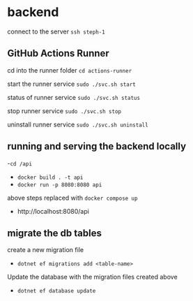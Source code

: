 # backend

connect to the server
`ssh steph-1`

## GitHub Actions Runner

cd into the runner folder `cd actions-runner`

start the runner service
`sudo ./svc.sh start`

status of runner service
`sudo ./svc.sh status`

stop runner service
`sudo ./svc.sh stop`

uninstall runner service
`sudo ./svc.sh uninstall`

## running and serving the backend locally

-`cd /api`

- `docker build . -t api`
- `docker run -p 8080:8080 api`

above steps replaced with `docker compose up`

- http://localhost:8080/api

## migrate the db tables

create a new migration file

- `dotnet ef migrations add <table-name>`

Update the database with the migration files created above

- `dotnet ef database update`
